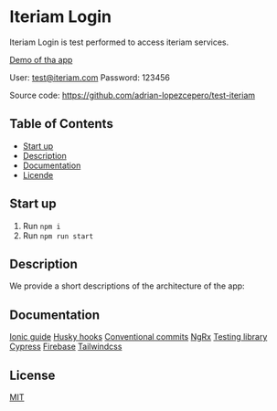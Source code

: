 # Iteriam Login

Iteriam Login is test performed to access iteriam services.

[Demo of tha app](https://iteriam-app.web.app/login)

User: test@iteriam.com
Password: 123456

Source code: https://github.com/adrian-lopezcepero/test-iteriam

## Table of Contents

- [Start up](#description)
- [Description](#description)
- [Documentation](#Documentation)
- [Licende](#License)

## Start up

1. Run `npm i`
2. Run `npm run start`

## Description

We provide a short descriptions of the architecture of the app:



## Documentation

[Ionic guide](https://ionicframework.com/docs/intro/cli)
[Husky hooks](https://typicode.github.io/husky/#/)
[Conventional commits](https://www.conventionalcommits.org/en/v1.0.0/)
[NgRx](https://ngrx.io/docs)
[Testing library](https://testing-library.com/)
[Cypress](https://testing-library.com/docs/cypress-testing-library/intro/)
[Firebase](https://firebase.google.com/)
[Tailwindcss](https://tailwindcss.com/)

## License

[MIT](https://choosealicense.com/licenses/mit/)
